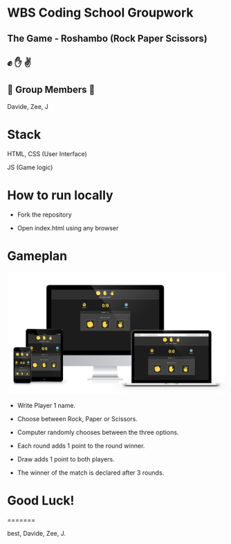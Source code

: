 # WBS Coding School Groupwork
## The Game - Roshambo (Rock Paper Scissors) 
## :fist: :hand: :v:

## :tada: Group Members :beer:
Davide, Zee, J


# Stack

HTML, CSS (User Interface) 

JS (Game logic)

# How to run locally

* Fork the repository

* Open index.html using any browser

# Gameplan
<img src="./roshambo.png" width="800">

* Write Player 1 name.

* Choose between Rock, Paper or Scissors.

* Computer randomly chooses between the three options.

* Each round adds 1 point to the round winner.

* Draw adds 1 point to both players.

* The winner of the match is declared after 3 rounds.

# Good Luck!
=======

best,
Davide, Zee, J.


